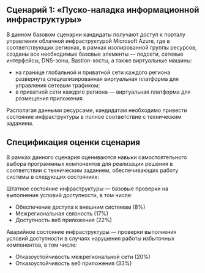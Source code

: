 ## Сценарий 1: «Пуско-наладка информационной инфраструктуры»
В данном базовом сценарии кандидаты получают доступ к порталу управления облачной инфраструктурой Microsoft Azure, где в соответствующих регионах, в рамках изолированной группы ресурсов, созданы все необходимые базовые элементы — подсети, сетевые интерфейсы, DNS-зоны, Bastion-хосты, а также виртуальные машины:

- на границе глобальной и приватной сети каждого региона развернута специализированная виртуальная платформа для управления сетевым трафиком;
- в приватной сети каждого региона — виртуальная платформа для размещения приложения.

Располагая данными ресурсами, кандидатам необходимо привести состояние инфраструктуры в полное соответствие с техническим заданием.

## Спецификация оценки сценария

В рамках данного сценария оцениваются навыки самостоятельного выбора программных компонентов для реализации решения в соответствии с техническим заданием, обеспечивающих работу системы в следующих состояниях:

Штатное состояние инфраструктуры — базовые проверки на выполнение условий доступности, в том числе:

- Обеспечение доступа к внешним системам (8%)
- Межрегиональная связность (17%)
- Доступность веб приложения (22%)

Аварийное состояние инфраструктуры — проверки выполнения условий доступности в случаях нарушения работы избыточных компонентов, в том числе:

- Отказоустойчивость межрегиональной сети (20%)
- Отказоустойчивость веб приложения (33%)
